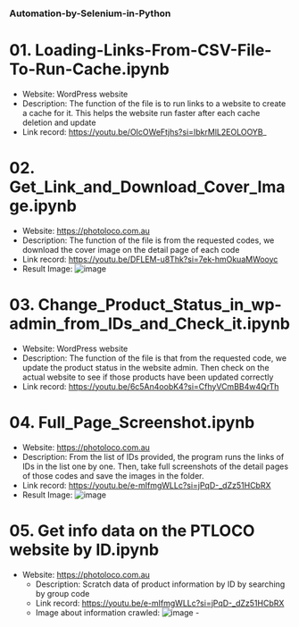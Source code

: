 ### Automation-by-Selenium-in-Python

# 01. Loading-Links-From-CSV-File-To-Run-Cache.ipynb
   - Website: WordPress website
   - Description: The function of the file is to run links to a website to create a cache for it. This helps the website run faster after each cache deletion and update
   - Link record: https://youtu.be/OIcOWeFtjhs?si=IbkrMlL2EOLOOYB_

# 02. Get_Link_and_Download_Cover_Image.ipynb
   - Website: https://photoloco.com.au
   - Description: The function of the file is from the requested codes, we download the cover image on the detail page of each code
   - Link record: https://youtu.be/DFLEM-u8Thk?si=7ek-hmOkuaMWooyc
   - Result Image:
![image](https://github.com/JangDai44/Automation-by-Selenium-in-Python/assets/69681508/3fcb5ab9-94b8-41ce-934f-14468077aa45)

# 03. Change_Product_Status_in_wp-admin_from_IDs_and_Check_it.ipynb
   - Website: WordPress website
   - Description: The function of the file is that from the requested code, we update the product status in the website admin. Then check on the actual website to see if those products have been updated correctly
   - Link record: https://youtu.be/6c5An4oobK4?si=CfhyVCmBB4w4QrTh

# 04. Full_Page_Screenshot.ipynb
   - Website: https://photoloco.com.au
   - Description: From the list of IDs provided, the program runs the links of IDs in the list one by one. Then, take full screenshots of the detail pages of those codes and save the images in the folder.
   - Link record: https://youtu.be/e-mIfmgWLLc?si=jPqD-_dZz51HCbRX
   - Result Image:
   ![image](https://github.com/JangDai44/Automation-by-Selenium-in-Python/assets/69681508/3d7d513b-ef4d-4274-8b17-473f0ab6402a)

# 05. Get info data on the PTLOCO website by ID.ipynb
 - Website: https://photoloco.com.au
   - Description: Scratch data of product information by ID by searching by group code
   - Link record: https://youtu.be/e-mIfmgWLLc?si=jPqD-_dZz51HCbRX
   - Image about information crawled:
   ![image](https://github.com/JangDai9/Automation-by-Selenium-in-Python/assets/69681508/4215dcec-2c01-41ce-b572-e6e159dfac9e)   - 

